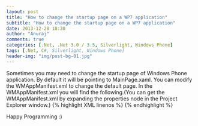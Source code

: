 ```yaml
---
layout: post
title: "How to change the startup page on a WP7 application"
subtitle: "How to change the startup page on a WP7 application"
date: 2013-12-28 18:30
author: "Anuraj"
comments: true
categories: [.Net, .Net 3.0 / 3.5, Silverlight, Windows Phone]
tags: [.Net, C#, Silverlight, Windows Phone]
header-img: "img/post-bg-01.jpg"
---
```

Sometimes you may need to change the startup page of Windows Phone application. By default it will be pointing to MainPage.xaml. You can modify the WMAppManifest.xml to change the default page. In the WMAppManifest.xml you will find the following.(You can get the WMAppManifest.xml by expanding the properties node in the Project Explorer window.)
{% highlight XML linenos %}
<Tasks>
  <DefaultTask  Name ="_default" NavigationPage="MainPage.xaml"/>
</Tasks>
{% endhighlight %}

Happy Programming :)
